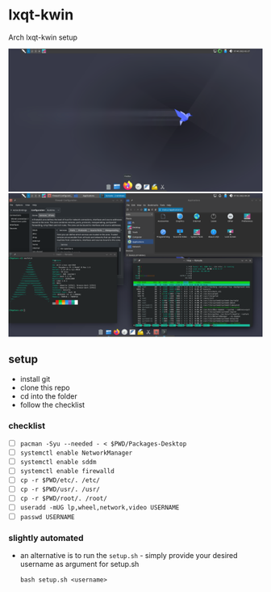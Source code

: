 # lxqt-kwin

Arch lxqt-kwin setup

![lxqt-kwin.png](lxqt-kwin.png)
![lxqt-kwin-alarm.png](lxqt-kwin-alarm.png)

## setup

* install git
* clone this repo
* cd into the folder
* follow the checklist

### checklist
- [ ] `pacman -Syu --needed - < $PWD/Packages-Desktop`
- [ ] `systemctl enable NetworkManager`
- [ ] `systemctl enable sddm`
- [ ] `systemctl enable firewalld`
- [ ] `cp -r $PWD/etc/. /etc/`
- [ ] `cp -r $PWD/usr/. /usr/`
- [ ] `cp -r $PWD/root/. /root/`
- [ ] `useradd -mUG lp,wheel,network,video USERNAME`
- [ ] `passwd USERNAME`

### slightly automated

* an alternative is to run the `setup.sh` - simply provide your desired username as argument for setup.sh
   ```
   bash setup.sh <username>
   ```
